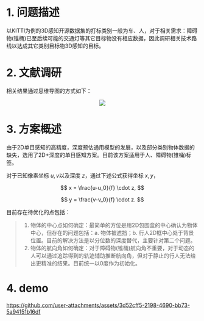 # 1. 问题描述
以KITTI为例的3D感知开源数据集的打标类别一般为车、人，对于相关需求：障碍物(锥桶)已至后续可能的交通灯等其它目标物没有相应数据，因此调研相关技术路线以达成其它类别目标物3D感知的目标。

# 2. 文献调研
相关结果通过思维导图的方式如下： 

<div align=center>
<img src="https://github.com/user-attachments/assets/8bd20bb1-58a6-4d61-b2aa-8f2b38cf9473">
</div>

# 3. 方案概述
由于2D单目感知的高精度，深度预估通用模型的发展，以及部分类别物体数据的缺失，选用了2D+深度的单目感知方案。目前该方案适用于人、障碍物(锥桶)标签。

对于已知像素坐标 $u,v$以及深度 $z$，通过下述公式获得坐标 $x,y$，

$$
x = \frac{u-u_0}{f} \cdot z,
$$

$$ 
y = \frac{v-v_0}{f} \cdot z.
$$ 

目前存在待优化的点包括：
> 1. 物体的中心点如何确定：最简单的方位是用2D包围盒的中心确认为物体中心，但存在的问题包括：a. 物体被遮挡；b. 行人2D框中心处于背景位置。目前的解决方法是以分位数的深度替代，主要针对第二个问题。
> 2. 物体的航向角如何确定：对于障碍物(锥桶)航向角不重要，对于动态的人可以通过追踪得到的轨迹辅助推断航向角，但对于静止的行人无法给出更精准的结果。目前统一以0度作为初始化。

# 4. demo

https://github.com/user-attachments/assets/3d52cff5-2198-4690-bb73-5a94151b16df

